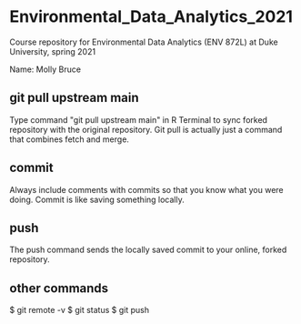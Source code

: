 # Environmental_Data_Analytics_2021
Course repository for Environmental Data Analytics (ENV 872L) at Duke University, spring 2021

Name: Molly Bruce

## git pull upstream main
Type command "git pull upstream main" in R Terminal to sync forked repository with the original repository.
Git pull is actually just a command that combines fetch and merge.

## commit 
Always include comments with commits so that you know what you were doing.
Commit is like saving something locally.

## push 
The push command sends the locally saved commit to your online, forked repository.

## other commands
$ git remote -v 
$ git status 
$ git push 
